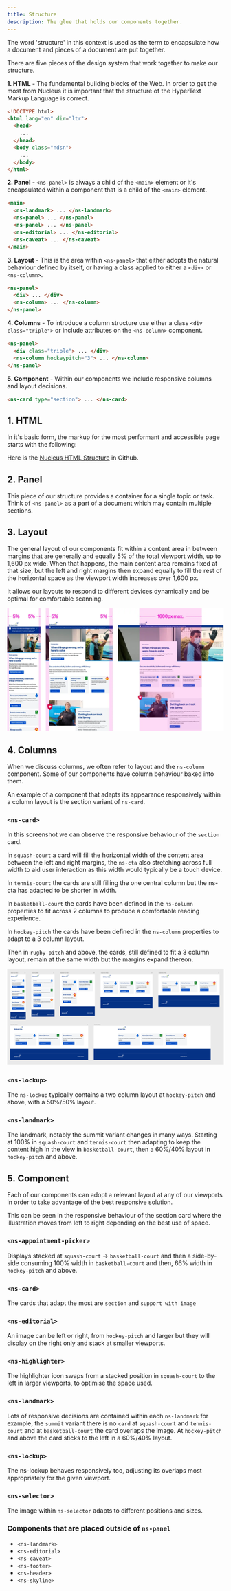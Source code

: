 ```yaml
---
title: Structure
description: The glue that holds our components together.
---
```


The word 'structure' in this context is used as the term to encapsulate how a document and pieces of a document are put together.

There are five pieces of the design system that work together to make our structure.

**1. HTML** - The fundamental building blocks of the Web. In order to get the most from Nucleus it is important that the structure of the HyperText Markup Language is correct.

```html
<!DOCTYPE html>
<html lang="en" dir="ltr">
  <head>
    ...
  </head>
  <body class="ndsn">
    ...
  </body>
</html>
```

**2. Panel** - `<ns-panel>` is always a child of the `<main>` element or it's encapsulated within a component that is a child of the `<main>` element.

```html
<main>
  <ns-landmark> ... </ns-landmark>
  <ns-panel> ... </ns-panel>
  <ns-panel> ... </ns-panel>
  <ns-editorial> ... </ns-editorial>
  <ns-caveat> ... </ns-caveat>
</main>
```

**3. Layout** - This is the area within `<ns-panel>` that either adopts the natural behaviour defined by itself, or having a class applied to either a `<div>` or `<ns-column>`.

```html
<ns-panel>
  <div> ... </div>
  <ns-column> ... </ns-column>
</ns-panel>
```

**4. Columns** - To introduce a column structure use either a class `<div class="triple">` or include attributes on the `<ns-column>` component.

```html
<ns-panel>
  <div class="triple"> ... </div>
  <ns-column hockeypitch="3"> ... </ns-column>
</ns-panel>
```

**5. Component** - Within our components we include responsive columns and layout decisions.

```html
<ns-card type="section"> ... </ns-card>
```

## 1. HTML

In it's basic form, the markup for the most performant and accessible page starts with the following:

Here is the [Nucleus HTML Structure](https://github.com/ConnectedHomes/nucleus/issues/1055#issue-555478278) in Github.

## 2. Panel

This piece of our structure provides a container for a single topic or task. Think of `<ns-panel>` as a part of a document which may contain multiple sections.

## 3. Layout

The general layout of our components fit within a content area in between margins that are generally and equally 5% of the total viewport width, up to 1,600 px wide. When that happens, the main content area remains fixed at that size, but the left and right margins then expand equally to fill the rest of the horizontal space as the viewport width increases over 1,600 px.

It allows our layouts to respond to different devices dynamically and be optimal for comfortable scanning.

![5 percent margins up to a 1600 pixel maximum content width](images/structure/layout.webp)

## 4. Columns

When we discuss columns, we often refer to layout and the `ns-column` component. Some of our components have column behaviour baked into them.

An example of a component that adapts its appearance responsively within a column layout is the section variant of `ns-card`.

### `<ns-card>`

In this screenshot we can observe the responsive behaviour of the `section` card.

In `squash-court` a card will fill the horizontal width of the content area between the left and right margins, the `ns-cta` also stretching across full width to aid user interaction as this width would typically be a touch device.

In `tennis-court` the cards are still filling the one central column but the ns-cta has adapted to be shorter in width.

In `basketball-court` the cards have been defined in the `ns-column` properties to fit across 2 columns to produce a comfortable reading experience.

In `hockey-pitch` the cards have been defined in the `ns-column` properties to adapt to a 3 column layout.

Then in `rugby-pitch` and above, the cards, still defined to fit a 3 column layout, remain at the same width but the margins expand thereon.

![section-card](images/structure/ns-card-viewports.webp)

### `<ns-lockup>`

The `ns-lockup` typically contains a two column layout at `hockey-pitch` and above, with a 50%/50% layout.

### `<ns-landmark>`

The landmark, notably the summit variant changes in many ways. Starting at 100% in `squash-court` and `tennis-court` then adapting to keep the content high in the view in `basketball-court`, then a 60%/40% layout in `hockey-pitch` and above.

## 5. Component

Each of our components can adopt a relevant layout at any of our viewports in order to take advantage of the best responsive solution.

This can be seen in the responsive behaviour of the section card where the illustration moves from left to right depending on the best use of space.


### `<ns-appointment-picker>`

Displays stacked at `squash-court` -> `basketball-court` and then a side-by-side consuming 100% width in `basketball-court` and then, 66% width in `hockey-pitch` and above.

### `<ns-card>`

The cards that adapt the most are `section` and `support with image`

### `<ns-editorial>`

An image can be left or right, from `hockey-pitch` and larger but they will display on the right only and stack at smaller viewports.

### `<ns-highlighter>`

The highlighter icon swaps from a stacked position in `squash-court` to the left in larger viewports, to optimise the space used.

### `<ns-landmark>`

Lots of responsive decisions are contained within each `ns-landmark` for example, the `summit` variant there is no `card` at `squash-court` and `tennis-court` and at `basketball-court` the card overlaps the image. At `hockey-pitch` and above the card sticks to the left in a 60%/40% layout.

### `<ns-lockup>`

The ns-lockup behaves responsively too, adjusting its overlaps most appropriately for the given viewport.

### `<ns-selector>`

The image within `ns-selector` adapts to different positions and sizes.

### Components that are placed outside of `ns-panel`

- `<ns-landmark>`
- `<ns-editorial>`
- `<ns-caveat>`
- `<ns-footer>`
- `<ns-header>`
- `<ns-skyline>`

<!--Removed 'Functional vs Promotional' paragraph due to references to deprecated terms for widths - slim, norm, wide. If such distinction is still required, we can look to add this here.-->